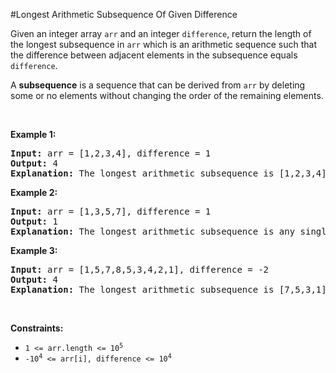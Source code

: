 #Longest Arithmetic Subsequence Of Given Difference
<p>Given an integer array <code>arr</code> and an integer <code>difference</code>, return the length of the longest subsequence in <code>arr</code> which is an arithmetic sequence such that the difference between adjacent elements in the subsequence equals <code>difference</code>.</p>
<p>A <strong>subsequence</strong> is a sequence that can be derived from <code>arr</code> by deleting some or no elements without changing the order of the remaining elements.</p>
<p> </p>
<p><strong class="example">Example 1:</strong></p>
<pre><strong>Input:</strong> arr = [1,2,3,4], difference = 1
<strong>Output:</strong> 4
<strong>Explanation: </strong>The longest arithmetic subsequence is [1,2,3,4].</pre>
<p><strong class="example">Example 2:</strong></p>
<pre><strong>Input:</strong> arr = [1,3,5,7], difference = 1
<strong>Output:</strong> 1
<strong>Explanation: </strong>The longest arithmetic subsequence is any single element.
</pre>
<p><strong class="example">Example 3:</strong></p>
<pre><strong>Input:</strong> arr = [1,5,7,8,5,3,4,2,1], difference = -2
<strong>Output:</strong> 4
<strong>Explanation: </strong>The longest arithmetic subsequence is [7,5,3,1].
</pre>
<p> </p>
<p><strong>Constraints:</strong></p>
<ul>
<li><code>1 &lt;= arr.length &lt;= 10<sup>5</sup></code></li>
<li><code>-10<sup>4</sup> &lt;= arr[i], difference &lt;= 10<sup>4</sup></code></li>
</ul>
